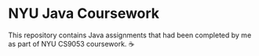 # NYU Java Coursework
This repository contains Java assignments that had been completed by me as part of  NYU CS9053 coursework. ☕

